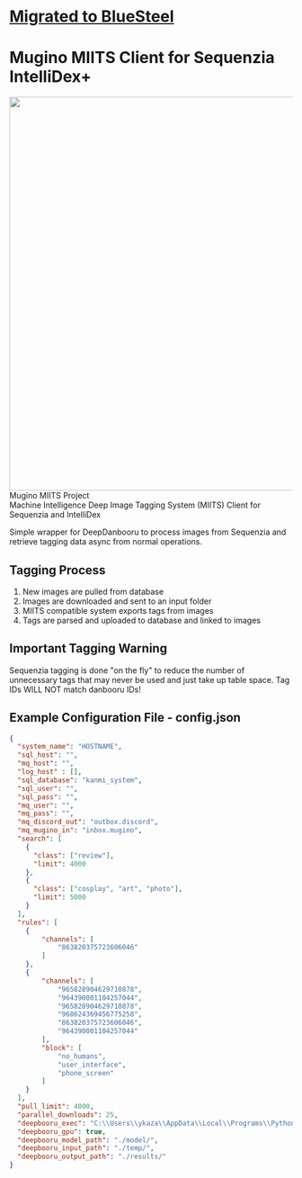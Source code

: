# [Migrated to BlueSteel](https://yozora.bluesteel.737.jp.net/Sequenzia/Mugino-Intellidex)

# Mugino MIITS Client for Sequenzia IntelliDex+ 
<img width="700" src="https://user-images.githubusercontent.com/15165770/211075998-eef8e302-768c-4a78-8de3-fc287bade11d.png"><br/>
Mugino MIITS Project<br/>
Machine Intelligence Deep Image Tagging System (MIITS) Client for Sequenzia and IntelliDex

Simple wrapper for DeepDanbooru to process images from Sequenzia and retrieve tagging data async from normal operations.

## Tagging Process
1. New images are pulled from database
2. Images are downloaded and sent to an input folder
3. MIITS compatible system exports tags from images
4. Tags are parsed and uploaded to database and linked to images

## Important Tagging Warning
Sequenzia tagging is done "on the fly" to reduce the number of unnecessary tags that may never be used and just take up table space. Tag IDs WILL NOT match danbooru IDs! 

## Example Configuration File - config.json
```json
{
  "system_name": "HOSTNAME",
  "sql_host": "",
  "mq_host": "",
  "log_host" : [],
  "sql_database": "kanmi_system",
  "sql_user": "",
  "sql_pass": "",
  "mq_user": "",
  "mq_pass": "",
  "mq_discord_out": "outbox.discord",
  "mq_mugino_in": "inbox.mugino",
  "search": [
    {
	  "class": ["review"],
	  "limit": 4000
    },
    {
	  "class": ["cosplay", "art", "photo"],
	  "limit": 5000
    }
  ],
  "rules": [
	{
		"channels": [
			"863820375723606046"
		]
	},
	{
		"channels": [
			"965828904629710878",
			"964390001104257044",
			"965828904629710878",
			"968624369456775258",
			"863820375723606046",
			"964390001104257044"
		],
		"block": [
			"no_humans",
			"user_interface",
			"phone_screen"
		]
	}
  ],
  "pull_limit": 4000,
  "parallel_downloads": 25,
  "deepbooru_exec": "C:\\Users\\ykaza\\AppData\\Local\\Programs\\Python\\Python37\\Scripts\\deepdanbooru.exe",
  "deepbooru_gpu": true,
  "deepbooru_model_path": "./model/",
  "deepbooru_input_path": "./temp/",
  "deepbooru_output_path": "./results/"
}
```

